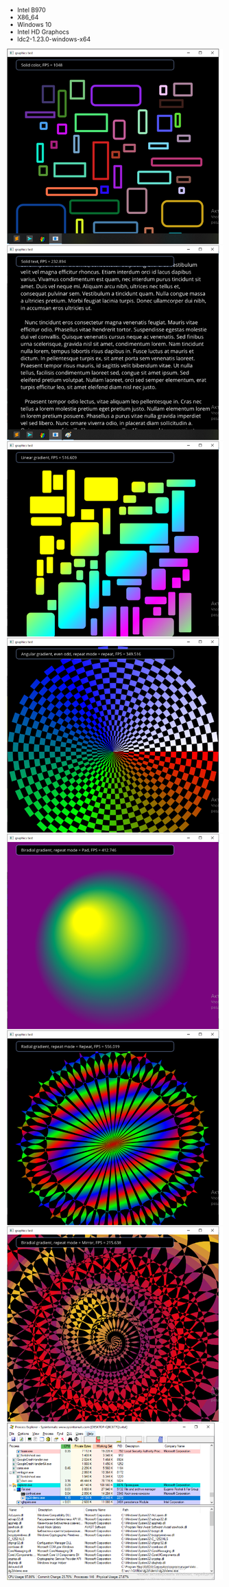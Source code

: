 - Intel B970
- X86_64
- Windows 10
- Intel HD Graphocs
- ldc2-1.23.0-windows-x64

![](dg-1.png)
![](dg-2.png)
![](dg-3.png)
![](dg-4.png)
![](dg-5.png)
![](dg-6.png)
![](dg-7.png)
![](dg-memory.png)
